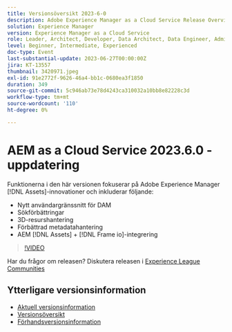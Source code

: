 ```yaml
---
title: Versionsöversikt 2023-6-0
description: Adobe Experience Manager as a Cloud Service Release Overview Video 2023.6.0Funktionerna i den här versionen fokuserar på Experience Manager Assets-innovationer och inkluderar följande - Nytt användargränssnitt för DAM-sökning Förbättrad 3D-resurshantering Metadatahanteringsförbättringar AEM [!DNL Assets] + [!DNL Frame io] -integrering
solution: Experience Manager
version: Experience Manager as a Cloud Service
role: Leader, Architect, Developer, Data Architect, Data Engineer, Admin, User
level: Beginner, Intermediate, Experienced
doc-type: Event
last-substantial-update: 2023-06-27T00:00:00Z
jira: KT-13557
thumbnail: 3420971.jpeg
exl-id: 91e2772f-9626-46a4-bb1c-0680ea3f1850
duration: 349
source-git-commit: 5c946ab73e78d4243ca310032a10bb8e82228c3d
workflow-type: tm+mt
source-wordcount: '110'
ht-degree: 0%

---
```


# AEM as a Cloud Service 2023.6.0 - uppdatering


Funktionerna i den här versionen fokuserar på Adobe Experience Manager [!DNL Assets]-innovationer och inkluderar följande:

* Nytt användargränssnitt för DAM
* Sökförbättringar
* 3D-resurshantering
* Förbättrad metadatahantering
* AEM [!DNL Assets] + [!DNL Frame io]-integrering

>[!VIDEO](https://video.tv.adobe.com/v/3420971/?learn=on)


Har du frågor om releasen?  Diskutera releasen i [Experience League Communities](https://adobe.ly/444zA4U)

## Ytterligare versionsinformation

* [Aktuell versionsinformation](https://experienceleague.adobe.com/docs/experience-manager-cloud-service/content/release-notes/home.html)
* [Versionsöversikt](https://experienceleague.adobe.com/docs/experience-manager-release-information/aem-release-updates/update-releases-roadmap.html)
* [Förhandsversionsinformation](https://experienceleague.adobe.com/docs/experience-manager-cloud-service/content/release-notes/prerelease.html)
